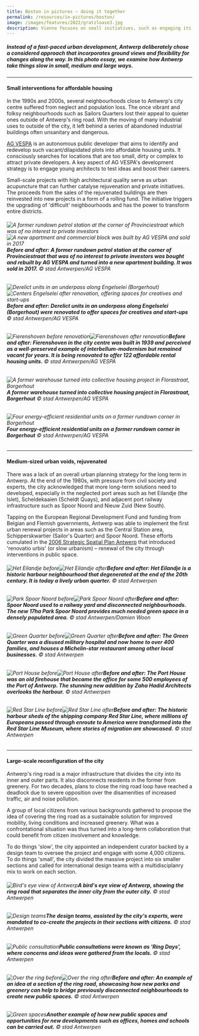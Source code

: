 ```yaml
---
title: Boston in pictures – doing it together
permalink: /resources/in-pictures/boston/
image: /images/features/2022/gratzloase3.jpg
description: Vienna focuses on small initiatives, such as engaging its residents to co-create community spaces, enabling its building owners to adopt quick greening modules on façades, and encouraging private car owners to make the switch to public transportation, to achieve big impacts. Find out how in this photo essay. 
---
```


##### Instead of a fast-paced urban development, Antwerp deliberately chose a considered approach that incorporates ground views and flexibility for changes along the way. In this photo essay, we examine how Antwerp take things slow in small, medium and large ways. 

---

#### **Small interventions for affordable housing** 

In the 1990s and 2000s, several neighbourhoods close to Antwerp's city centre suffered from neglect and population loss. The once vibrant and folksy neighbourhoods such as Sailors Quarters lost their appeal to quieter ones outside of Antwerp's ring road. With the moving of many industrial uses to outside of the city, it left behind a series of abandoned industrial buildings often unsanitary and dangerous. 

[AG VESPA](https://www.agvespa.be) is an autonomous public developer that aims to identify and redevelop such vacant/dilapidated plots into affordable housing units. It consciously searches for locations that are too small, dirty or complex to attract private developers. A key aspect of AG VESPA's development strategy is to engage young architects to test ideas and boost their careers. 

Small-scale projects with high architectural quality serve as urban acupuncture that can further catalyse rejuvenation and private initiatives. The proceeds from the sales of the rejuvenated buildings are then reinvested into new projects in a form of a rolling fund. The initiative triggers the upgrading of 'difficult' neighbourhoods and has the power to transform entire districts. 

###### ![A former rundown petrol station at the corner of Provinciestraat which was of no interest to private investors](/images/features/2022/antwerp-housing7.jpg/)![A new apartment and commercial block was built by AG VESPA and sold in 2017](/images/features/2022/antwerp-housing8.jpg/)**Before and after: A former rundown petrol station at the corner of Provinciestraat that was of no interest to private investors was bought and rebuilt by AG VESPA and turned into a new apartment building. It was sold in 2017.** © stad Antwerpen/AG VESPA

###### ![Derelict units in an underpass along Engelselei (Borgerhout)](/images/features/2022/antwerp-housing2.jpg/)![Centers Engelselei after renovation, offering spaces for creatives and start-ups](/images/features/2022/antwerp-housing1.jpg/)**Before and after: Derelict units in an underpass along Engelselei (Borgerhout) were renovated to offer spaces for creatives and start-ups** © stad Antwerpen/AG VESPA

###### ![Fierenshoven before renovation](/images/features/2022/antwerp-housing5.jpg/)![Fierenshoven after renovation](/images/features/2022/antwerp-housing6.jpg/)**Before and after: Fierenshoven in the city centre was built in 1939 and perceived as a well-preserved example of interbellum-modernism but remained vacant for years. It is being renovated to offer 122 affordable rental housing units.** © stad Antwerpen/AG VESPA

###### ![A former warehouse turned into collective housing project in Florastraat, Borgerhout](/images/features/2022/antwerp-housing3.jpg/)**A former warehouse turned into collective housing project in Florastraat, Borgerhout** © stad Antwerpen/AG VESPA

###### ![Four energy-efficient residential units on a former rundown corner in Borgerhout](/images/features/2022/antwerp-housing4.jpg/)**Four energy-efficient residential units on a former rundown corner in Borgerhout** © stad Antwerpen/AG VESPA

---

#### **Medium-sized urban voids, rejuvenated** 

There was a lack of an overall urban planning strategy for the long term in Antwerp. At the end of the 1980s, with pressure from civil society and experts, the city acknowledged that more long-term solutions need to developed, especially in the neglected port areas such as het Eilandje (the Islet), Scheldekaaien (Scheldt Quays), and adjacent port railway infrastructure such as Spoor Noord and Nieuw Zuid (New South).

Tapping on the European Regional Development Fund and funding from Belgian and Flemish governments, Antwerp was able to implement the first urban renewal projects in areas such as the Central Station area, Schipperskwartier (Sailor's Quarter) and Spoor Noord. These efforts cumulated in the [2006 Strategic Spatial Plan Antwerp](https://www.antwerpen.be/docs/Stad/Stadsvernieuwing/9746949_urbandevelopment_English.pdf) that introduced 'renovatio urbis' (or slow urbanism) – renewal of the city through interventions in public space. 

###### ![Het Eilandje before](/images/features/2022/het-eilandje1.jpg/)![Het Eilandje after](/images/features/2022/het-eilandje2.jpg/)**Before and after: Het Eilandje is a historic harbour neighbourhood that degenerated at the end of the 20th century. It is today a lively urban quarter.** © stad Antwerpen

###### ![Park Spoor Noord before](/images/features/2022/park-spoor-noord1.jpg/)![Park Spoor Noord after](/images/features/2022/park-spoor-noord.jpg/)**Before and after: Spoor Noord used to a railway yard and disconnected neighbourhoods. The new 17ha Park Spoor Noord provides much needed green space in a densely populated area.** © stad Antwerpen/Damien Woon

###### ![Green Quarter before](/images/features/2022/green-quarter1.jpg/)![Green Quarter after](/images/features/2022/green-quarter2.jpg/)**Before and after: The Green Quarter was a disused military hospital and now home to over 400 families, and houses a Michelin-star restaurant among other local businesses.** © stad Antwerpen

###### ![Port House before](/images/features/2022/port-house1.jpg/)![Port House after](/images/features/2022/port-house2.jpg/)**Before and after: The Port House was an old firehouse that became the office for some 500 employees of the Port of Antwerp. The stunning new addition by Zaha Hadid Architects overlooks the harbour.** © stad Antwerpen

###### ![Red Star Line before](/images/features/2022/red-star-line1.jpg/)![Red Star Line after](/images/features/2022/red-star-line2.jpg/)**Before and after: The historic harbour sheds of the shipping company Red Star Line, where millions of Europeans passed through enroute to America were transformed into the Red Star Line Museum, where stories of migration are showcased.** © stad Antwerpen

---

#### **Large-scale reconfiguration of the city** 

Antwerp's ring road is a major infrastructure that divides the city into its inner and outer parts. It also disconnects residents in the former from greenery. For two decades, plans to close the ring road loop have reached a deadlock due to severe opposition over the disamenities of increased traffic, air and noise pollution. 

A group of local citizens from various backgrounds gathered to propose the idea of covering the ring road as a sustainable solution for improved mobility, living conditions and increased greenery. What was a confrontational situation was thus turned into a long-term collaboration that could benefit from citizen involvement and knowledge. 

To do things 'slow', the city appointed an independent curator backed by a design team to oversee the project and engage with some 4,000 citizens. To do things 'small', the city divided the massive project into six smaller sections and called for international design teams with a multidisciplanry mix to work on each section. 

###### ![Bird's eye view of Antwerp](/images/features/2022/antwerp-birds-eye.jpg/)**A bird's eye view of Antwerp, showing the ring road that separates the inner city from the outer city.** © stad Antwerpen

###### ![Design teams](/images/features/2022/design-teams.jpg/)**The design teams, assisted by the city's experts, were mandated to co-create the projects in their sections with citizens.** © stad Antwerpen

###### ![Public consultation](/images/features/2022/public-consultation.jpg/)**Public consultations were known as 'Ring Days', where concerns and ideas were gathered from the locals.** © stad Antwerpen

###### ![Over the ring before](/images/features/2022/over-the-ring2.jpg/)![Over the ring after](/images/features/2022/over-the-ring3.jpg/)**Before and after: An example of an idea at a section of the ring road, showcasing how new parks and greenery can help to bridge previously disconnected neighbourhoods to create new public spaces.** © stad Antwerpen

###### ![Green spaces](/images/features/2022/over-the-ring1.jpg/)**Another example of how new public spaces and opportunities for new developments such as offices, homes and schools can be carried out.** © stad Antwerpen
